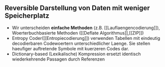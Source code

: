 ## Reversible Darstellung von Daten mit weniger Speicherplatz

* Wir unterscheiden __einfache Methoden__ (z.B. [[Lauflaengencodierung]]), Woerterbuchbasierte Methoden ([[Deflate Algorithmus]],[[ZIP]])
* Entropy Coder([[Entropiecodierung]]) verwenden Tabellen mit eindeutig decodierbaren Codewoertern unterschiedlicher Laenge. Sie stellen haeufiger auftretende Symbole mit kuerzeren Codes dar.
* Dictionary-based (Lexikalische) Kompression ersetzt identisch wiederkehrende Passagen durch Referenzen